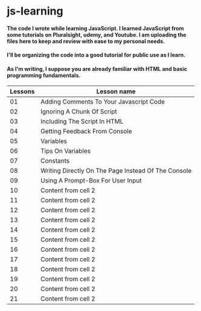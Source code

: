 # js-learning
#### The code I wrote while learning JavaScript. I learned JavaScript from some tutorials on Pluralsight, udemy, and Youtube. I am uploading the files here to keep and review with ease to my personal needs.
#### I'll be organizing the code into a good tutorial for public use as I learn.
#### As I'm writing, I suppose you are already familiar with HTML and basic programming fundamentals.

Lessons | Lesson name
------- | -----------
    01  | Adding Comments To Your Javascript Code
    02  | Ignoring A Chunk Of Script
    03  | Including The Script In HTML
    04  | Getting Feedback From Console
    05  | Variables
    06  | Tips On Variables
    07  | Constants
    08  | Writing Directly On The Page Instead Of The Console
    09  | Using A Prompt-Box For User Input
    10  | Content from cell 2
    11  | Content from cell 2
    12  | Content from cell 2
    13  | Content from cell 2
    14  | Content from cell 2
    15  | Content from cell 2
    16  | Content from cell 2
    17  | Content from cell 2
    18  | Content from cell 2
    19  | Content from cell 2
    20  | Content from cell 2
    21  | Content from cell 2
